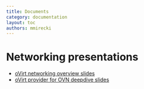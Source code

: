 ```yaml
---
title: Documents
category: documentation
layout: toc
authors: mmirecki
---
```


# Networking presentations

* <a href="http://redhat.slides.com/mmirecki/ovirt-networking-overview?token=nOj9jFg3#/">oVirt networking overview slides</a>
* <a href="http://redhat.slides.com/mmirecki/ovirt-provider-ovn?token=HCINfSe6">oVirt provider for OVN deepdive slides</a>
